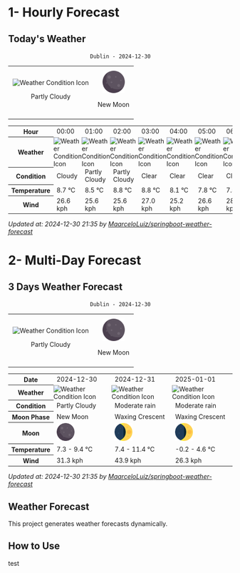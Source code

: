 # 1- Hourly Forecast
<!-- HOURLY-START -->
## Today's Weather

<div align="center">

`Dublin - 2024-12-30`

<table style="border-collapse: collapse; width: auto; margin: auto;">
<tr>
<td align="center" style="border: none; padding: 10px;">
<img src="https://cdn.weatherapi.com/weather/64x64/day/116.png" alt="Weather Condition Icon" style="width:50px; height:50px;"/>

Partly Cloudy 

</td>
<td align="center" style="border: none; padding: 10px;">
<img src="https://raw.githubusercontent.com/MaarceloLuiz/springboot-weather-forecast/main/assets/img/New Moon.png" alt="Moon Phase Icon" style="width:50px; height:50px;"/>

New Moon

</td>
</tr>
</table>
</div>

<table>
<tr><th>Hour</th>
<td>00:00</td><td>01:00</td><td>02:00</td><td>03:00</td><td>04:00</td><td>05:00</td><td>06:00</td><td>07:00</td><td>08:00</td><td>09:00</td><td>10:00</td><td>11:00</td><td>12:00</td><td>13:00</td><td>14:00</td><td>15:00</td><td>16:00</td><td>17:00</td><td>18:00</td><td>19:00</td><td>20:00</td><td>21:00</td><td>22:00</td><td>23:00</td></tr><tr><th>Weather</th>
<td style="padding: 0;"><img src="https://cdn.weatherapi.com/weather/64x64/night/119.png" alt="Weather Condition Icon" style="width:50px; height:50px;"/></td><td style="padding: 0;"><img src="https://cdn.weatherapi.com/weather/64x64/night/116.png" alt="Weather Condition Icon" style="width:50px; height:50px;"/></td><td style="padding: 0;"><img src="https://cdn.weatherapi.com/weather/64x64/night/116.png" alt="Weather Condition Icon" style="width:50px; height:50px;"/></td><td style="padding: 0;"><img src="https://cdn.weatherapi.com/weather/64x64/night/113.png" alt="Weather Condition Icon" style="width:50px; height:50px;"/></td><td style="padding: 0;"><img src="https://cdn.weatherapi.com/weather/64x64/night/113.png" alt="Weather Condition Icon" style="width:50px; height:50px;"/></td><td style="padding: 0;"><img src="https://cdn.weatherapi.com/weather/64x64/night/113.png" alt="Weather Condition Icon" style="width:50px; height:50px;"/></td><td style="padding: 0;"><img src="https://cdn.weatherapi.com/weather/64x64/night/113.png" alt="Weather Condition Icon" style="width:50px; height:50px;"/></td><td style="padding: 0;"><img src="https://cdn.weatherapi.com/weather/64x64/night/113.png" alt="Weather Condition Icon" style="width:50px; height:50px;"/></td><td style="padding: 0;"><img src="https://cdn.weatherapi.com/weather/64x64/night/113.png" alt="Weather Condition Icon" style="width:50px; height:50px;"/></td><td style="padding: 0;"><img src="https://cdn.weatherapi.com/weather/64x64/day/113.png" alt="Weather Condition Icon" style="width:50px; height:50px;"/></td><td style="padding: 0;"><img src="https://cdn.weatherapi.com/weather/64x64/day/113.png" alt="Weather Condition Icon" style="width:50px; height:50px;"/></td><td style="padding: 0;"><img src="https://cdn.weatherapi.com/weather/64x64/day/113.png" alt="Weather Condition Icon" style="width:50px; height:50px;"/></td><td style="padding: 0;"><img src="https://cdn.weatherapi.com/weather/64x64/day/113.png" alt="Weather Condition Icon" style="width:50px; height:50px;"/></td><td style="padding: 0;"><img src="https://cdn.weatherapi.com/weather/64x64/day/116.png" alt="Weather Condition Icon" style="width:50px; height:50px;"/></td><td style="padding: 0;"><img src="https://cdn.weatherapi.com/weather/64x64/day/116.png" alt="Weather Condition Icon" style="width:50px; height:50px;"/></td><td style="padding: 0;"><img src="https://cdn.weatherapi.com/weather/64x64/day/116.png" alt="Weather Condition Icon" style="width:50px; height:50px;"/></td><td style="padding: 0;"><img src="https://cdn.weatherapi.com/weather/64x64/day/116.png" alt="Weather Condition Icon" style="width:50px; height:50px;"/></td><td style="padding: 0;"><img src="https://cdn.weatherapi.com/weather/64x64/night/116.png" alt="Weather Condition Icon" style="width:50px; height:50px;"/></td><td style="padding: 0;"><img src="https://cdn.weatherapi.com/weather/64x64/night/116.png" alt="Weather Condition Icon" style="width:50px; height:50px;"/></td><td style="padding: 0;"><img src="https://cdn.weatherapi.com/weather/64x64/night/116.png" alt="Weather Condition Icon" style="width:50px; height:50px;"/></td><td style="padding: 0;"><img src="https://cdn.weatherapi.com/weather/64x64/night/116.png" alt="Weather Condition Icon" style="width:50px; height:50px;"/></td><td style="padding: 0;"><img src="https://cdn.weatherapi.com/weather/64x64/night/116.png" alt="Weather Condition Icon" style="width:50px; height:50px;"/></td><td style="padding: 0;"><img src="https://cdn.weatherapi.com/weather/64x64/night/119.png" alt="Weather Condition Icon" style="width:50px; height:50px;"/></td><td style="padding: 0;"><img src="https://cdn.weatherapi.com/weather/64x64/night/116.png" alt="Weather Condition Icon" style="width:50px; height:50px;"/></td></tr><tr><th>Condition</th>
<td>Cloudy </td><td>Partly Cloudy </td><td>Partly Cloudy </td><td>Clear </td><td>Clear </td><td>Clear </td><td>Clear </td><td>Clear </td><td>Clear </td><td>Sunny</td><td>Sunny</td><td>Sunny</td><td>Sunny</td><td>Partly Cloudy </td><td>Partly Cloudy </td><td>Partly Cloudy </td><td>Partly Cloudy </td><td>Partly Cloudy </td><td>Partly Cloudy </td><td>Partly Cloudy </td><td>Partly Cloudy </td><td>Partly cloudy</td><td>Cloudy </td><td>Partly Cloudy </td></tr><tr><th>Temperature</th>
<td>8.7 °C</td><td>8.5 °C</td><td>8.8 °C</td><td>8.8 °C</td><td>8.1 °C</td><td>7.8 °C</td><td>7.5 °C</td><td>7.3 °C</td><td>7.3 °C</td><td>7.7 °C</td><td>7.9 °C</td><td>8.4 °C</td><td>8.9 °C</td><td>9.3 °C</td><td>9.4 °C</td><td>9.4 °C</td><td>9.2 °C</td><td>9.1 °C</td><td>8.9 °C</td><td>8.6 °C</td><td>8.5 °C</td><td>9.3 °C</td><td>8.8 °C</td><td>9.0 °C</td></tr><tr><th>Wind</th>
<td>26.6 kph</td><td>25.6 kph</td><td>25.6 kph</td><td>27.0 kph</td><td>25.2 kph</td><td>26.6 kph</td><td>28.8 kph</td><td>29.9 kph</td><td>31.3 kph</td><td>30.2 kph</td><td>28.8 kph</td><td>28.1 kph</td><td>27.4 kph</td><td>26.6 kph</td><td>23.4 kph</td><td>23.4 kph</td><td>23.8 kph</td><td>23.4 kph</td><td>23.0 kph</td><td>20.2 kph</td><td>18.7 kph</td><td>18.4 kph</td><td>20.9 kph</td><td>24.1 kph</td></tr></table>

*Updated at: 2024-12-30 21:35 by [MaarceloLuiz/springboot-weather-forecast](https://github.com/MaarceloLuiz/springboot-weather-forecast)*


<!-- HOURLY-END -->

# 2- Multi-Day Forecast
<!-- MULTI-DAY-START -->
## 3 Days Weather Forecast

<div align="center">

`Dublin - 2024-12-30`

<table style="border-collapse: collapse; width: auto; margin: auto;">
<tr>
<td align="center" style="border: none; padding: 10px;">
<img src="https://cdn.weatherapi.com/weather/64x64/day/116.png" alt="Weather Condition Icon" style="width:50px; height:50px;"/>

Partly Cloudy 

</td>
<td align="center" style="border: none; padding: 10px;">
<img src="https://raw.githubusercontent.com/MaarceloLuiz/springboot-weather-forecast/main/assets/img/New Moon.png" alt="Moon Phase Icon" style="width:50px; height:50px;"/>

New Moon

</td>
</tr>
</table>
</div>

<table>
<tr><th>Date</th>
<td>2024-12-30</td><td>2024-12-31</td><td>2025-01-01</td></tr><tr><th>Weather</th>
<td style="padding: 0;"><img src="https://cdn.weatherapi.com/weather/64x64/day/116.png" alt="Weather Condition Icon" style="width:50px; height:50px;"/></td><td style="padding: 0;"><img src="https://cdn.weatherapi.com/weather/64x64/day/302.png" alt="Weather Condition Icon" style="width:50px; height:50px;"/></td><td style="padding: 0;"><img src="https://cdn.weatherapi.com/weather/64x64/day/302.png" alt="Weather Condition Icon" style="width:50px; height:50px;"/></td></tr><tr><th>Condition</th>
<td>Partly Cloudy </td><td>Moderate rain</td><td>Moderate rain</td></tr><tr><th>Moon Phase</th>
<td>New Moon</td><td>Waxing Crescent</td><td>Waxing Crescent</td></tr><tr><th>Moon</th>
<td style="padding: 10;"><img src="https://raw.githubusercontent.com/MaarceloLuiz/springboot-weather-forecast/main/assets/img/New Moon.png" alt="Moon Phase Icon" style="width:40px; height:40px;"/></td><td style="padding: 10;"><img src="https://raw.githubusercontent.com/MaarceloLuiz/springboot-weather-forecast/main/assets/img/Waxing Crescent.png" alt="Moon Phase Icon" style="width:40px; height:40px;"/></td><td style="padding: 10;"><img src="https://raw.githubusercontent.com/MaarceloLuiz/springboot-weather-forecast/main/assets/img/Waxing Crescent.png" alt="Moon Phase Icon" style="width:40px; height:40px;"/></td></tr><tr><th>Temperature</th>
<td>7.3 - 9.4 °C</td><td>7.4 - 11.4 °C</td><td>-0.2 - 4.6 °C</td></tr><tr><th>Wind</th>
<td>31.3 kph</td><td>43.9 kph</td><td>26.3 kph</td></tr></table>

*Updated at: 2024-12-30 21:35 by [MaarceloLuiz/springboot-weather-forecast](https://github.com/MaarceloLuiz/springboot-weather-forecast)*


<!-- MULTI-DAY-END -->

## Weather Forecast
This project generates weather forecasts dynamically.

## How to Use
test